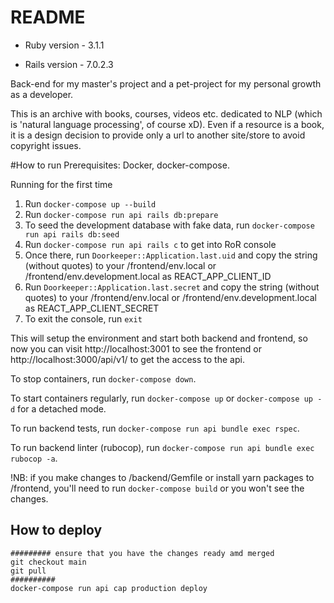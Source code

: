 # README

* Ruby version - 3.1.1

* Rails version - 7.0.2.3

Back-end for my master's project and a pet-project
for my personal growth as a developer.

This is an archive with books, courses, videos etc.
dedicated to NLP (which is 'natural language processing',
of course xD).
Even if a resource is a book, it is a design decision
to provide only a url to another site/store to
avoid copyright issues.

#How to run
Prerequisites: Docker, docker-compose.


Running for the first time
1. Run `docker-compose up --build`
2. Run `docker-compose run api rails db:prepare`
3. To seed the development database with fake data, run
`docker-compose run api rails db:seed`
4. Run `docker-compose run api rails c` to get into RoR console
5. Once there, run `Doorkeeper::Application.last.uid` and copy the string
   (without quotes) to your /frontend/env.local or /frontend/env.development.local
as REACT_APP_CLIENT_ID
6. Run `Doorkeeper::Application.last.secret` and copy the string
   (without quotes) to your /frontend/env.local or /frontend/env.development.local
   as REACT_APP_CLIENT_SECRET
7. To exit the console, run `exit`

This will setup the environment and start both backend and frontend,
so now you can visit http://localhost:3001 to see the frontend or
http://localhost:3000/api/v1/ to get the access to the api.

To stop containers, run `docker-compose down`.

To start containers regularly, run `docker-compose up` or `docker-compose up -d` for a detached mode.

To run backend tests, run `docker-compose run api bundle exec rspec`.

To run backend linter (rubocop), run `docker-compose run api bundle exec rubocop -a`.

!NB: if you make changes to /backend/Gemfile or install yarn packages to /frontend,
you'll need to run `docker-compose build` or you won't see the changes.

## How to deploy
```
######### ensure that you have the changes ready amd merged
git checkout main
git pull
##########
docker-compose run api cap production deploy
```
